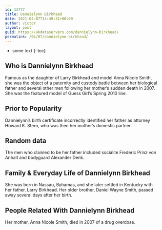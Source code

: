 ```yaml
---
id: 13777
title: Dannielynn Birkhead
date: 2021-04-07T13:49:31+00:00
author: victor
layout: post
guid: https://ukdataservers.com/dannielynn-birkhead/
permalink: /04/07/dannielynn-birkhead/
---
```


* some text
{: toc}


## Who is Dannielynn Birkhead



Famous as the daughter of Larry Birkhead and model Anna Nicole Smith, she was the object of a paternity and custody battle between her biological father and several other men following her mother&#8217;s sudden death in 2007. She was the featured model of Guess Girl&#8217;s Spring 2013 line. 

                
                
                
## Prior to Popularity



Dannielynn&#8217;s birth certificate incorrectly identified her father as attorney Howard K. Stern, who was then her mother&#8217;s domestic partner.

                
                
                
## Random data



The men who claimed to be her father included socialite Frederic Prinz von Anhalt and bodyguard Alexander Denk.

                
                
                
## Family & Everyday Life of Dannielynn Birkhead



She was born in Nassau, Bahamas, and she later settled in Kentucky with her father, Larry Birkhead. Her older brother, Daniel Wayne Smith, passed away several days after her birth.

                
                
                
## People Related With Dannielynn Birkhead



Her mother, Anna Nicole Smith, died in 2007 of a drug overdose.

                
              
            
          
          
          